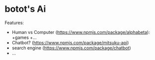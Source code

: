 # botot's Ai
Features:
* Human vs Computer (https://www.npmjs.com/package/alphabeta):
 +games
 +...
* Chatbot? (https://www.npmjs.com/package/mitsuku-api)
* search engine (https://www.npmjs.com/package/chatbot)
* ...
